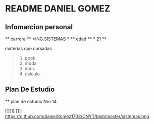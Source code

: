 # README DANIEL GOMEZ

## Infomarcion personal

  ** carrera **
   *ING.SISTEMAS *
  **  edad **
    * 21 **

  materias que cursadas
  
 > 1. poob
 > 2. mbda
 > 3. mdis
 > 4. calculo
  
## Plan De Estudio

  ** plan de estudio Nro 14.
  
  ![][1]
  [1]:
  https://github.com/danielGomez1703/CNYT/blob/master/sistemas.png
  
  
